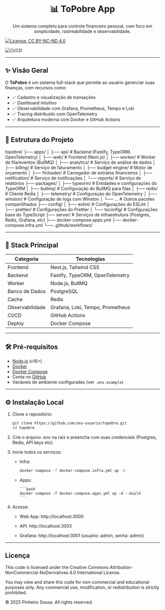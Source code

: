 <h1 align="center">📊 ToPobre App</h1>

<p align="center">
  Um sistema completo para controle financeiro pessoal, com foco em simplicidade, rastreabilidade e observabilidade.
</p>

<p align="center">

  [![License: CC BY-NC-ND 4.0](https://img.shields.io/badge/License-CC%20BY--NC--ND%204.0-lightgrey.svg)](https://creativecommons.org/licenses/by-nc-nd/4.0/)

  <img src="https://img.shields.io/github/actions/workflow/status/psousaj/topobre/deploy%20apps.yml?label=CI%2FCD&branch=main" alt="CI/CD" />

</p>


---

## ✨ Visão Geral

O **ToPobre** é um sistema full-stack que permite ao usuário gerenciar suas finanças, com recursos como:

- ✅ Cadastro e visualização de transações
- ✅ Dashboard intuitivo
- ✅ Observabilidade com Grafana, Prometheus, Tempo e Loki
- ✅ Tracing distribuído com OpenTelemetry
- ✅ Arquitetura moderna com Docker e GitHub Actions

---

## 📁 Estrutura do Projeto

topobre/
├── apps/
│   ├── api/              # Backend (Fastify, TypeORM, OpenTelemetry)
│   ├── web/              # Frontend (Next.js)
│   ├── worker/           # Worker de fila/eventos (BullMQ)
│   ├── analytics/        # Serviço de análise de dados
│   ├── billing/          # Serviço de faturamento
│   ├── budget-engine/    # Motor de orçamento
│   ├── finloader/        # Carregador de extratos financeiros
│   ├── notification/     # Serviço de notificações
│   └── reports/          # Serviço de relatórios
├── packages/
│   ├── typeorm/          # Entidades e configurações do TypeORM
│   ├── bullmq/           # Configuração do BullMQ para filas
│   ├── redis/            # Cliente Redis
│   ├── telemetry/        # Configuração do OpenTelemetry
│   ├── winston/          # Configuração de logs com Winston
│   └── ...               # Outros pacotes compartilhados
├── config/
│   ├── eslint/           # Configurações do ESLint
│   ├── prettier/         # Configurações do Prettier
│   └── tsconfig/         # Configurações base do TypeScript
├── server/               # Serviços de infraestrutura (Postgres, Redis, Grafana, etc)
├── docker-compose.apps.yml
├── docker-compose.infra.yml
└── .github/workflows/

---

## 🚀 Stack Principal

| Categoria       | Tecnologias |
|----------------|-------------|
| Frontend       | Next.js, Tailwind CSS |
| Backend        | Fastify, TypeORM, OpenTelemetry |
| Worker         | Node.js, BullMQ |
| Banco de Dados | PostgreSQL |
| Cache          | Redis |
| Observabilidade| Grafana, Loki, Tempo, Prometheus |
| CI/CD          | GitHub Actions |
| Deploy         | Docker Compose |

---

## 🛠️ Pré-requisitos

- [Node.js](https://nodejs.org/) (v16+)
- [Docker](https://www.docker.com/)
- [Docker Compose](https://docs.docker.com/compose/)
- Conta no [GitHub](https://github.com/)
- Variáveis de ambiente configuradas (ver `.env.example`)

---

## ⚙️ Instalação Local

1. Clone o repositório:
   ```bash
   git clone https://github.com/seu-usuario/topobre.git
   cd topobre
   ```

2. Crie o arquivo .env na raiz e preencha com suas credenciais (Postgres, Redis, API keys etc).

3. Inicie todos os serviços:

   - Infra:

      ```bash
      docker compose -f docker-compose.infra.yml up -d
      ```
   - Apps:

         ```bash
         docker compose -f docker-compose.apps.yml up -d --build
         ```

4. Acesse:

   - Web App: http://localhost:3000

   - API: http://localhost:3003

   - Grafana: http://localhost:3001 (usuário: admin, senha: admin)

---

## Licença

This code is licensed under the Creative Commons Attribution-NonCommercial-NoDerivatives 4.0 International License.

You may view and share this code for non-commercial and educational purposes only. Any commercial use, modification, or redistribution is strictly prohibited.

© 2025 Pinheiro Sousa. All rights reserved.
